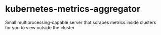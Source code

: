 # kubernetes-metrics-aggregator
Small multiprocessing-capable server that scrapes metrics inside clusters for you to view outside the cluster
